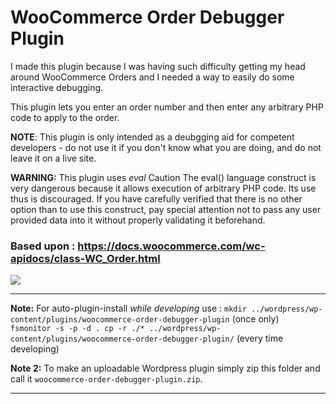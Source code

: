 # WooCommerce Order Debugger Plugin

I made this plugin because I was having such difficulty getting my head around WooCommerce Orders
and I needed a way to easily do some interactive debugging.

This plugin lets you enter an order number and then enter any arbitrary PHP code to apply to the order.

**NOTE**: This plugin is only intended as a deubgging aid for competent developers - do not use it if you don't know what you are doing, and do not leave it on a live site.

**WARNING:** This plugin uses *eval*
Caution
The eval() language construct is very dangerous because it allows execution of arbitrary PHP code. Its use thus is discouraged. If you have carefully verified that there is no other option than to use this construct, pay special attention not to pass any user provided data into it without properly validating it beforehand.


### Based upon : https://docs.woocommerce.com/wc-apidocs/class-WC_Order.html


![](https://woocommerce.com/wp-content/themes/woomattic/images/logo-woocommerce@2x.png)


------

**Note:** For auto-plugin-install *while developing* use : 
`mkdir ../wordpress/wp-content/plugins/woocommerce-order-debugger-plugin` (once only)     
`fsmonitor -s -p -d . cp -r ./* ../wordpress/wp-content/plugins/woocommerce-order-debugger-plugin/` (every time developing)

**Note 2:** To make an uploadable Wordpress plugin simply zip this folder and call it `woocommerce-order-debugger-plugin.zip`.


------
